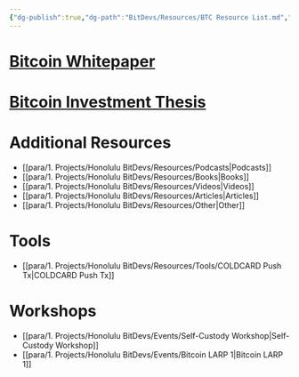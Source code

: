 ```yaml
---
{"dg-publish":true,"dg-path":"BitDevs/Resources/BTC Resource List.md","permalink":"/bit-devs/resources/btc-resource-list/","title":"Resources","tags":["bitdevs","bitcoin","resource"],"noteIcon":"3","created":"2023-04-15T13:55:40.185-10:00","updated":"2024-07-20T20:44:35.370-10:00"}
---
```



# [Bitcoin Whitepaper](https://bitcoin.org/bitcoin.pdf)

# [Bitcoin Investment Thesis](https://werunbtc.com/thesis.pdf)

# Additional Resources
- [[para/1. Projects/Honolulu BitDevs/Resources/Podcasts\|Podcasts]]
- [[para/1. Projects/Honolulu BitDevs/Resources/Books\|Books]]
- [[para/1. Projects/Honolulu BitDevs/Resources/Videos\|Videos]]
- [[para/1. Projects/Honolulu BitDevs/Resources/Articles\|Articles]]
- [[para/1. Projects/Honolulu BitDevs/Resources/Other\|Other]]
# Tools
- [[para/1. Projects/Honolulu BitDevs/Resources/Tools/COLDCARD Push Tx\|COLDCARD Push Tx]]

# Workshops
- [[para/1. Projects/Honolulu BitDevs/Events/Self-Custody Workshop\|Self-Custody Workshop]]
- [[para/1. Projects/Honolulu BitDevs/Events/Bitcoin LARP 1\|Bitcoin LARP 1]]